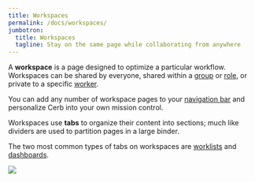 ```yaml
---
title: Workspaces
permalink: /docs/workspaces/
jumbotron:
  title: Workspaces
  tagline: Stay on the same page while collaborating from anywhere
---
```


A **workspace** is a page designed to optimize a particular workflow.  Workspaces can be shared by everyone, shared within a [group](/docs/groups/) or [role](/docs/roles/), or private to a specific [worker](/docs/workers/).

You can add any number of workspace pages to your [navigation bar](/docs/navigation/#pages) and personalize Cerb into your own mission control.

Workspaces use **tabs** to organize their content into sections; much like dividers are used to partition pages in a large binder.

The two most common types of tabs on workspaces are [worklists](/docs/worklists/) and [dashboards](/docs/dashboards/).

<div class="cerb-screenshot">
<img src="/assets/images/docs/using-cerb/workspaces/workspace-home.png" class="screenshot">
</div>
